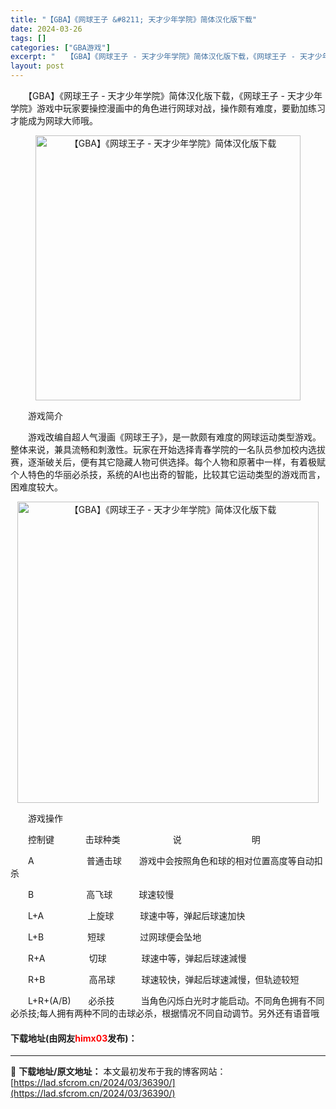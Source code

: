 ```yaml
---
title: "【GBA】《网球王子 &#8211; 天才少年学院》简体汉化版下载"
date: 2024-03-26
tags: []
categories: ["GBA游戏"]
excerpt: "　　【GBA】《网球王子 - 天才少年学院》简体汉化版下载，《网球王子 - 天才少年学院》游戏中玩家要操控漫画中的角色进行网球对战，操作颇有难度，要勤加练习才能成为网球大师哦。 　　游戏简介 　　游戏改编自超人气漫画《网球王子》，是一款颇有难度的网球运动类型游戏。整体来说，兼具流畅和刺激性。玩家在开&hellip;"
layout: post
---
```


 <p>　　【GBA】《网球王子 - 天才少年学院》简体汉化版下载，《网球王子 - 天才少年学院》游戏中玩家要操控漫画中的角色进行网球对战，操作颇有难度，要勤加练习才能成为网球大师哦。</p> <p align="center"><img align="" border="0" src="https://lad.sfcrom.cn/wp-content/uploads/2024/03/20240326_66026556c38f6.png" width="424" alt="【GBA】《网球王子 - 天才少年学院》简体汉化版下载" /></p> <p>　　游戏简介</p> <p>　　游戏改编自超人气漫画《网球王子》，是一款颇有难度的网球运动类型游戏。整体来说，兼具流畅和刺激性。玩家在开始选择青春学院的一名队员参加校内选拔赛，逐渐破关后，便有其它隐藏人物可供选择。每个人物和原著中一样，有着极赋个人特色的华丽必杀技，系统的AI也出奇的智能，比较其它运动类型的游戏而言，困难度较大。</p> <p align="center"><img align="" border="0" src="https://lad.sfcrom.cn/wp-content/uploads/2024/03/20240326_6602655751a71.png" width="482" alt="【GBA】《网球王子 - 天才少年学院》简体汉化版下载" /></p> <p>　　游戏操作</p> <p>　　控制键　　 　 击球种类　　　　　　说　　　　　　　　明</p> <p>　　A　　　　　　普通击球　　游戏中会按照角色和球的相对位置高度等自动扣杀</p> <p>　　B　　　　　　高飞球　　　球速较慢</p> <p>　　L+A　　　　　上旋球　　　球速中等，弹起后球速加快</p> <p>　　L+B　　　　　短球　　　　过网球便会坠地</p> <p>　　R+A　　　　　切球　　　　球速中等，弹起后球速減慢</p> <p>　　R+B　　　　　高吊球　　　球速较快，弹起后球速減慢，但轨迹较短</p> <p>　　L+R+(A/B)　　必杀技　　　当角色闪烁白光时才能启动。不同角色拥有不同必杀技;每人拥有两种不同的击球必杀，根据情况不同自动调节。另外还有语音哦</p> <p><h4>下载地址(由网友<font color="red">himx03</font>发布)：</h4></p> 

---
📖 **下载地址/原文地址：** 本文最初发布于我的博客网站：[https://lad.sfcrom.cn/2024/03/36390/](https://lad.sfcrom.cn/2024/03/36390/)
